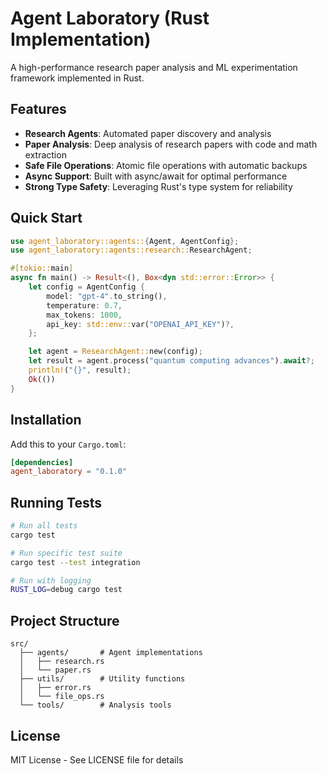 # Agent Laboratory (Rust Implementation)

A high-performance research paper analysis and ML experimentation framework implemented in Rust.

## Features

- **Research Agents**: Automated paper discovery and analysis
- **Paper Analysis**: Deep analysis of research papers with code and math extraction
- **Safe File Operations**: Atomic file operations with automatic backups
- **Async Support**: Built with async/await for optimal performance
- **Strong Type Safety**: Leveraging Rust's type system for reliability

## Quick Start

```rust
use agent_laboratory::agents::{Agent, AgentConfig};
use agent_laboratory::agents::research::ResearchAgent;

#[tokio::main]
async fn main() -> Result<(), Box<dyn std::error::Error>> {
    let config = AgentConfig {
        model: "gpt-4".to_string(),
        temperature: 0.7,
        max_tokens: 1000,
        api_key: std::env::var("OPENAI_API_KEY")?,
    };

    let agent = ResearchAgent::new(config);
    let result = agent.process("quantum computing advances").await?;
    println!("{}", result);
    Ok(())
}
```

## Installation

Add this to your `Cargo.toml`:

```toml
[dependencies]
agent_laboratory = "0.1.0"
```

## Running Tests

```bash
# Run all tests
cargo test

# Run specific test suite
cargo test --test integration

# Run with logging
RUST_LOG=debug cargo test
```

## Project Structure

```
src/
  ├── agents/       # Agent implementations
  │   ├── research.rs
  │   └── paper.rs
  ├── utils/        # Utility functions
  │   ├── error.rs
  │   └── file_ops.rs
  └── tools/        # Analysis tools
```

## License

MIT License - See LICENSE file for details